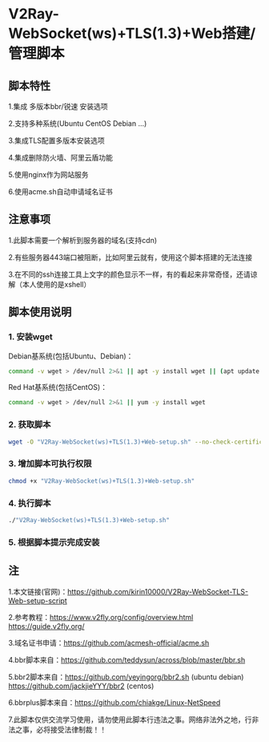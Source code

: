 # V2Ray-WebSocket(ws)+TLS(1.3)+Web搭建/管理脚本
## 脚本特性
1.集成 多版本bbr/锐速 安装选项
 
2.支持多种系统(Ubuntu CentOS Debian ...) 
 
3.集成TLS配置多版本安装选项 
 
4.集成删除防火墙、阿里云盾功能

5.使用nginx作为网站服务

6.使用acme.sh自动申请域名证书
## 注意事项
1.此脚本需要一个解析到服务器的域名(支持cdn)

2.有些服务器443端口被阻断，比如阿里云就有，使用这个脚本搭建的无法连接

3.在不同的ssh连接工具上文字的颜色显示不一样，有的看起来非常奇怪，还请谅解（本人使用的是xshell）
## 脚本使用说明
### 1. 安装wget
Debian基系统(包括Ubuntu、Debian)：
```bash
command -v wget > /dev/null 2>&1 || apt -y install wget || (apt update && apt -y install wget)
```
Red Hat基系统(包括CentOS)：
```bash
command -v wget > /dev/null 2>&1 || yum -y install wget
```
### 2. 获取脚本
```bash
wget -O "V2Ray-WebSocket(ws)+TLS(1.3)+Web-setup.sh" --no-check-certificate "https://github.com/kirin10000/V2Ray-WebSocket-TLS-Web-setup-script/raw/master/V2Ray-WebSocket(ws)+TLS(1.3)+Web-setup.sh"
```
### 3. 增加脚本可执行权限
```bash
chmod +x "V2Ray-WebSocket(ws)+TLS(1.3)+Web-setup.sh"
```
### 4. 执行脚本
```bash
./"V2Ray-WebSocket(ws)+TLS(1.3)+Web-setup.sh"
```
### 5. 根据脚本提示完成安装
## 注
1.本文链接(官网)：https://github.com/kirin10000/V2Ray-WebSocket-TLS-Web-setup-script

2.参考教程：https://www.v2fly.org/config/overview.html https://guide.v2fly.org/

3.域名证书申请：https://github.com/acmesh-official/acme.sh

4.bbr脚本来自：https://github.com/teddysun/across/blob/master/bbr.sh

5.bbr2脚本来自：https://github.com/yeyingorg/bbr2.sh (ubuntu debian) https://github.com/jackjieYYY/bbr2 (centos)

6.bbrplus脚本来自：https://github.com/chiakge/Linux-NetSpeed

7.此脚本仅供交流学习使用，请勿使用此脚本行违法之事。网络非法外之地，行非法之事，必将接受法律制裁！！
